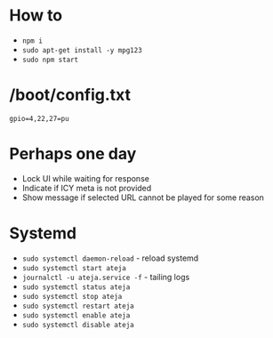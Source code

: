 # How to

- `npm i`
- `sudo apt-get install -y mpg123`
- `sudo npm start`

# /boot/config.txt

`gpio=4,22,27=pu`

# Perhaps one day

- Lock UI while waiting for response
- Indicate if ICY meta is not provided
- Show message if selected URL cannot be played for some reason

# Systemd

- `sudo systemctl daemon-reload` - reload systemd
- `sudo systemctl start ateja`
- `journalctl -u ateja.service -f` - tailing logs
- `sudo systemctl status ateja`
- `sudo systemctl stop ateja`
- `sudo systemctl restart ateja`
- `sudo systemctl enable ateja`
- `sudo systemctl disable ateja`

